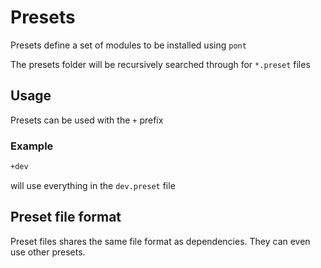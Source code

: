# Presets

Presets define a set of modules to be installed using `pont`

The presets folder will be recursively searched through for `*.preset` files

## Usage

Presets can be used with the `+` prefix

### Example

```sh
+dev
```

will use everything in the `dev.preset` file

## Preset file format

Preset files shares the same file format as dependencies. They can even use
other presets.

